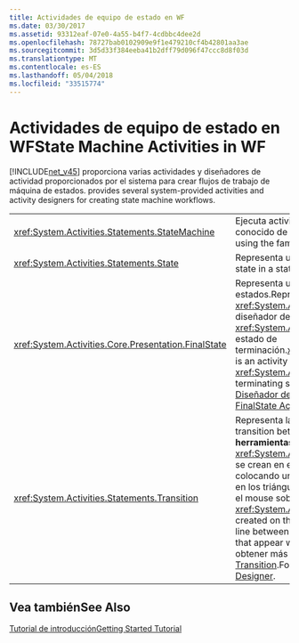 ```yaml
---
title: Actividades de equipo de estado en WF
ms.date: 03/30/2017
ms.assetid: 93312eaf-07e0-4a55-b4f7-4cdbbc4dee2d
ms.openlocfilehash: 78727bab0102909e9f1e479210cf4b42801aa3ae
ms.sourcegitcommit: 3d5d33f384eeba41b2dff79d096f47ccc8d8f03d
ms.translationtype: MT
ms.contentlocale: es-ES
ms.lasthandoff: 05/04/2018
ms.locfileid: "33515774"
---
```

# <a name="state-machine-activities-in-wf"></a><span data-ttu-id="7488a-102">Actividades de equipo de estado en WF</span><span class="sxs-lookup"><span data-stu-id="7488a-102">State Machine Activities in WF</span></span>
[!INCLUDE[net_v45](../../../includes/net-v45-md.md)]<span data-ttu-id="7488a-103"> proporciona varias actividades y diseñadores de actividad proporcionados por el sistema para crear flujos de trabajo de máquina de estados.</span><span class="sxs-lookup"><span data-stu-id="7488a-103"> provides several system-provided activities and activity designers for creating state machine workflows.</span></span>  
  
|||  
|-|-|  
|<xref:System.Activities.Statements.StateMachine>|<span data-ttu-id="7488a-104">Ejecuta actividades contenidas mediante el paradigma conocido de máquina de estados.</span><span class="sxs-lookup"><span data-stu-id="7488a-104">Executes contained activities using the familiar state machine paradigm.</span></span>|  
|<xref:System.Activities.Statements.State>|<span data-ttu-id="7488a-105">Representa un estado en un equipo de estado.</span><span class="sxs-lookup"><span data-stu-id="7488a-105">Represents a state in a state machine.</span></span>|  
|<xref:System.Activities.Core.Presentation.FinalState>|<span data-ttu-id="7488a-106">Representa un estado de terminación en una máquina de estados.</span><span class="sxs-lookup"><span data-stu-id="7488a-106">Represents a terminating state in a state machine.</span></span> <span data-ttu-id="7488a-107"><xref:System.Activities.Core.Presentation.FinalState> es un diseñador de actividad que cuando se usa crea un <xref:System.Activities.Statements.State> preconfigurado como estado de terminación.</span><span class="sxs-lookup"><span data-stu-id="7488a-107"><xref:System.Activities.Core.Presentation.FinalState> is an activity designer that when used creates a <xref:System.Activities.Statements.State> preconfigured as a terminating state.</span></span> <span data-ttu-id="7488a-108">Para obtener más información, consulte [Diseñador de actividad FinalState](/visualstudio/workflow-designer/finalstate-activity-designer).</span><span class="sxs-lookup"><span data-stu-id="7488a-108">For more information, see [FinalState Activity Designer](/visualstudio/workflow-designer/finalstate-activity-designer).</span></span>|  
|<xref:System.Activities.Statements.Transition>|<span data-ttu-id="7488a-109">Representa la transición entre dos estados.</span><span class="sxs-lookup"><span data-stu-id="7488a-109">Represents the transition between two states.</span></span> <span data-ttu-id="7488a-110">No hay ningún **cuadro de herramientas** de elemento para <xref:System.Activities.Statements.Transition>; las transiciones se crean en el Diseñador de flujo de trabajo arrastrando y colocando una línea entre dos Estados, o colocando un estado en los triángulos que aparecen cuando un estado se mantiene el mouse sobre a otro .</span><span class="sxs-lookup"><span data-stu-id="7488a-110">There is no **Toolbox** item for <xref:System.Activities.Statements.Transition>; transitions are created on the workflow designer by dragging and dropping a line between two states, or by dropping a state on the triangles that appear when one state is hovered over another.</span></span> <span data-ttu-id="7488a-111">Para obtener más información, consulte [Diseñador de actividad Transition](/visualstudio/workflow-designer/transition-activity-designer).</span><span class="sxs-lookup"><span data-stu-id="7488a-111">For more information, see [Transition Activity Designer](/visualstudio/workflow-designer/transition-activity-designer).</span></span>|  
  
## <a name="see-also"></a><span data-ttu-id="7488a-112">Vea también</span><span class="sxs-lookup"><span data-stu-id="7488a-112">See Also</span></span>  
 [<span data-ttu-id="7488a-113">Tutorial de introducción</span><span class="sxs-lookup"><span data-stu-id="7488a-113">Getting Started Tutorial</span></span>](../../../docs/framework/windows-workflow-foundation/getting-started-tutorial.md)
